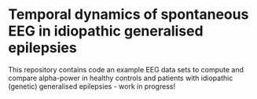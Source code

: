 # Temporal dynamics of spontaneous EEG in idiopathic generalised epilepsies
This repository contains code an example EEG data sets to compute and compare alpha-power in healthy controls and patients with idiopathic (genetic) generalised epilepsies - work in progress!

